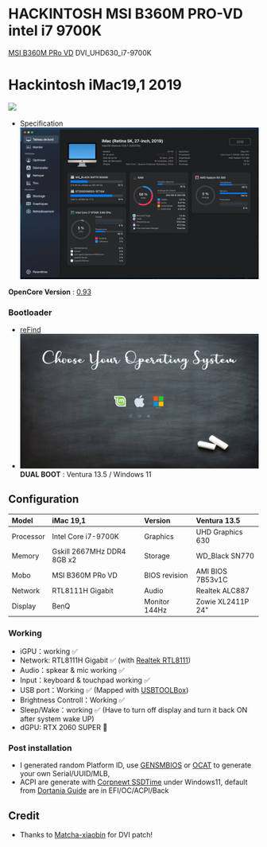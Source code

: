 # HACKINTOSH MSI B360M PRO-VD intel i7 9700K
[MSI B360M PRo VD](https://www.msi.com/Motherboard/B360M-PRO-VD/Specification) DVI_UHD630_i7-9700K
# Hackintosh iMac19,1 2019

  ![](https://github.com/GUNNERSx/HACKINTOSH-MSI-B360M_DVI_UHD630_i7-9700K/blob/main/Pic.jpg)

  * Specification
  ![](https://github.com/GUNNERSx/HACKINTOSH-MSI-B360M_DVI_UHD630_i7-9700K/blob/main/specs.jpg)

**OpenCore Version** : [0.93](https://github.com/acidanthera/OpenCorePkg/releases)

 ### Bootloader
  * [reFind](https://www.rodsbooks.com/refind/)
  * ![](https://github.com/GUNNERSx/HACKINTOSH-MSI-B360M_DVI_UHD630_i7-9700K/blob/main/reFind.jpg)
  **DUAL BOOT** : Ventura 13.5 / Windows 11 

## Configuration

| Model     | iMac 19,1                   | Version        | Ventura 13.5        |
| :-------- | :---------------------------| :------------- | :------------------ |
| Processor | Intel Core i7-9700K         | Graphics       | UHD Graphics 630    |
| Memory    | Gskill 2667MHz DDR4 8GB x2  | Storage        | WD_Black SN770      |
| Mobo      | MSI B360M PRo VD            | BIOS revision  | AMI BIOS 7B53v1C    |
| Network   | RTL8111H Gigabit            | Audio          | Realtek ALC887      | 
| Display   | BenQ                        | Monitor 144Hz  | Zowie XL2411P  24"  |

 ### Working
 * iGPU：working ✅
 * Network: RTL8111H Gigabit ✅ (with [Realtek RTL8111](https://github.com/Mieze/RTL8111_driver_for_OS_X))
 * Audio：spkear & mic working ✅
 * Input：keyboard & touchpad working ✅
 * USB port：Working ✅ (Mapped with [USBTOOLBox](https://github.com/USBToolBox/tool))
 * Brightness Controll：Working ✅
 * Sleep/Wake：working ✅ (Have to turn off display and turn it back ON after system wake UP)
 * dGPU: RTX 2060 SUPER 🚫
 
 ### Post installation
  * I generated random Platform ID, use [GENSMBIOS](https://github.com/corpnewt/GenSMBIOS) or [OCAT](https://github.com/ic005k/OCAuxiliaryTools/releases) to generate your own Serial/UUID/MLB,
  * ACPI are generate with [Corpnewt SSDTime](https://github.com/corpnewt/SSDTTime) under Windows11, default from [Dortania Guide](https://dortania.github.io/OpenCore-Install-Guide/config.plist/coffee-lake.html#acpi) 
   are in EFI/OC/ACPI/Back
   
 ## Credit

 - Thanks to [Matcha-xiaobin](https://github.com/Matcha-xiaobin/EFI-B360m_d2v_OpenCore_dvi_uhd630) for DVI patch!
